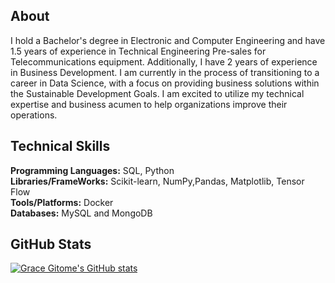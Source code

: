 ## About 
I hold a Bachelor's degree in Electronic and Computer Engineering and have 1.5 years of experience in Technical Engineering Pre-sales for Telecommunications equipment. Additionally, I have 2 years of experience in Business Development.
I am currently in the process of transitioning to a career in Data Science, with a focus on providing business solutions within the Sustainable Development Goals. I am excited to utilize my technical expertise and business acumen to help organizations improve their operations.

## Technical Skills
**Programming Languages:** SQL, Python<br>
**Libraries/FrameWorks:**  Scikit-learn, NumPy,Pandas, Matplotlib, Tensor Flow<br>
**Tools/Platforms:**       Docker<br>
**Databases:**             MySQL and MongoDB<br>

## GitHub Stats
[![Grace Gitome's GitHub stats](https://github-readme-stats.vercel.app/api?username=GraceGitome)](https://github.com/GraceGitome/github-readme-stats)
